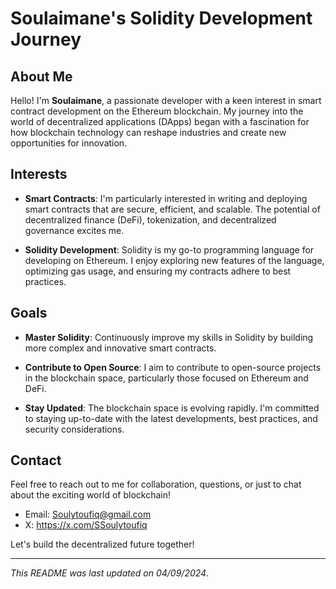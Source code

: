# Soulaimane's Solidity Development Journey

## About Me

Hello! I'm **Soulaimane**, a passionate developer with a keen interest in smart contract development on the Ethereum blockchain. 
My journey into the world of decentralized applications (DApps) began with a fascination for how blockchain technology can reshape industries and create new opportunities for innovation.

## Interests

- **Smart Contracts**: I'm particularly interested in writing and deploying smart contracts that are secure, efficient, and scalable. The potential of decentralized finance (DeFi), tokenization, and decentralized governance excites me.
  
- **Solidity Development**: Solidity is my go-to programming language for developing on Ethereum. I enjoy exploring new features of the language, optimizing gas usage, and ensuring my contracts adhere to best practices.

## Goals

- **Master Solidity**: Continuously improve my skills in Solidity by building more complex and innovative smart contracts.
  
- **Contribute to Open Source**: I aim to contribute to open-source projects in the blockchain space, particularly those focused on Ethereum and DeFi.

- **Stay Updated**: The blockchain space is evolving rapidly. I'm committed to staying up-to-date with the latest developments, best practices, and security considerations.

## Contact

Feel free to reach out to me for collaboration, questions, or just to chat about the exciting world of blockchain!

- Email: Soulytoufiq@gmail.com
- X: https://x.com/SSoulytoufiq

Let's build the decentralized future together!

---

*This README was last updated on 04/09/2024*.
